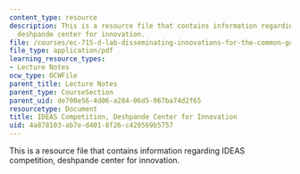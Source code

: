 ```yaml
---
content_type: resource
description: This is a resource file that contains information regarding IDEAS competition,
  deshpande center for innovation.
file: /courses/ec-715-d-lab-disseminating-innovations-for-the-common-good-spring-2007/4a878103ab7ed4018f26c420569b5757_MITEC_715S07_notes03.pdf
file_type: application/pdf
learning_resource_types:
- Lecture Notes
ocw_type: OCWFile
parent_title: Lecture Notes
parent_type: CourseSection
parent_uid: de700e56-4d06-a284-06d5-067ba74d2f65
resourcetype: Document
title: IDEAS Competition, Deshpande Center for Innovation
uid: 4a878103-ab7e-d401-8f26-c420569b5757
---
```

This is a resource file that contains information regarding IDEAS competition, deshpande center for innovation.

